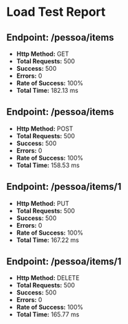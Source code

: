 # Load Test Report

## Endpoint: /pessoa/items
- **Http Method:** GET
- **Total Requests:** 500
- **Success:** 500
- **Errors:** 0
- **Rate of Success:** 100%
- **Total Time:** 182.13 ms

## Endpoint: /pessoa/items
- **Http Method:** POST
- **Total Requests:** 500
- **Success:** 500
- **Errors:** 0
- **Rate of Success:** 100%
- **Total Time:** 158.53 ms

## Endpoint: /pessoa/items/1
- **Http Method:** PUT
- **Total Requests:** 500
- **Success:** 500
- **Errors:** 0
- **Rate of Success:** 100%
- **Total Time:** 167.22 ms

## Endpoint: /pessoa/items/1
- **Http Method:** DELETE
- **Total Requests:** 500
- **Success:** 500
- **Errors:** 0
- **Rate of Success:** 100%
- **Total Time:** 165.77 ms

